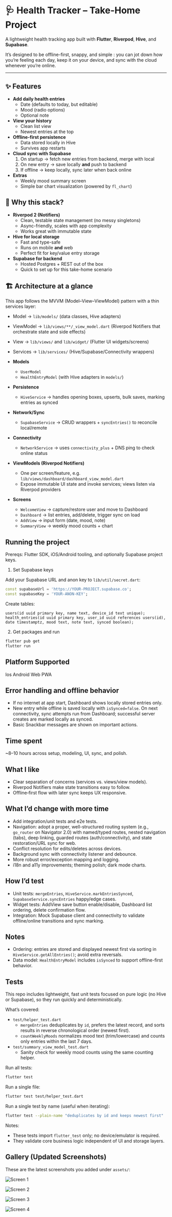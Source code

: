 # 🩺 Health Tracker – Take-Home Project

A lightweight health tracking app built with **Flutter**, **Riverpod**, **Hive**, and **Supabase**.

It’s designed to be offline-first, snappy, and simple : you can jot down how you’re feeling each day, keep it on your device, and sync with the cloud whenever you’re online.

---

## ✨ Features

- **Add daily health entries**
  - Date (defaults to today, but editable)
  - Mood (radio options)
  - Optional note
- **View your history**
  - Clean list view
  - Newest entries at the top
- **Offline-first persistence**
  - Data stored locally in Hive
  - Survives app restarts
- **Cloud sync with Supabase**
  1. On startup → fetch new entries from backend, merge with local
  2. On new entry → save locally **and** push to backend
  3. If offline → keep locally, sync later when back online
- **Extras**
  - Weekly mood summary screen
  - Simple bar chart visualization (powered by `fl_chart`)

## 🤔 Why this stack?

- **Riverpod 2 (Notifiers)**
  - Clean, testable state management (no messy singletons)
  - Async-friendly, scales with app complexity
  - Works great with immutable state
- **Hive for local storage**
  - Fast and type-safe
  - Runs on mobile **and** web
  - Perfect fit for key/value entry storage
- **Supabase for backend**
  - Hosted Postgres + REST out of the box
  - Quick to set up for this take-home scenario

## 🏗️ Architecture at a glance

This app follows the MVVM (Model–View–ViewModel) pattern with a thin services layer:

- Model → `lib/models/` (data classes, Hive adapters)
- ViewModel → `lib/views/**/_view_model.dart` (Riverpod Notifiers that orchestrate state and side effects)
- View → `lib/views/` and `lib/widget/` (Flutter UI widgets/screens)
- Services → `lib/services/` (Hive/Supabase/Connectivity wrappers)

- **Models**
  - `UserModel`
  - `HealthEntryModel` (with Hive adapters in `models/`)
- **Persistence**
  - `HiveService` → handles opening boxes, upserts, bulk saves, marking entries as synced
- **Network/Sync**
  - `SupabaseService` → CRUD wrappers + `syncEntries()` to reconcile local/remote
- **Connectivity**
  - `NetworkService` → uses `connectivity_plus` + DNS ping to check online status
- **ViewModels (Riverpod Notifiers)**
  - One per screen/feature, e.g. `lib/views/dashboard/dashboard_view_model.dart`
  - Expose immutable UI state and invoke services; views listen via Riverpod providers
- **Screens**
  - `WelcomeView` → capture/restore user and move to Dashboard
  - `Dashboard` → list entries, add/delete, trigger sync on load
  - `AddView` → input form (date, mood, note)
  - `SummaryView` → weekly mood counts + chart

## Running the project

Prereqs: Flutter SDK, iOS/Android tooling, and optionally Supabase project keys.

1. Set Supabase keys

Add your Supabase URL and anon key to `lib/util/secret.dart`:

```dart
const supabaseUrl = 'https://YOUR-PROJECT.supabase.co';
const supabaseKey = 'YOUR-ANON-KEY';
```

Create tables:

```
users(id uuid primary key, name text, device_id text unique);
health_entries(id uuid primary key, user_id uuid references users(id), date timestamptz, mood text, note text, synced boolean);
```

2. Get packages and run

```bash
flutter pub get
flutter run
```

## Platform Supported

Ios
Android
Web
PWA

## Error handling and offline behavior

- If no internet at app start, Dashboard shows locally stored entries only.
- New entry while offline is saved locally with `isSynced=false`. On next connectivity, sync attempts run from Dashboard; successful server creates are marked locally as synced.
- Basic Snackbar messages are shown on important actions.

## Time spent

~8–10 hours across setup, modeling, UI, sync, and polish.

## What I like

- Clear separation of concerns (services vs. views/view models).
- Riverpod Notifiers make state transitions easy to follow.
- Offline‑first flow with later sync keeps UX responsive.

## What I’d change with more time

- Add integration/unit tests and e2e tests.
- Navigation: adopt a proper, well-structured routing system (e.g., `go_router` on Navigator 2.0) with named/typed routes, nested navigation (tabs), deep linking, guarded routes (auth/connectivity), and state restoration/URL sync for web.
- Conflict resolution for edits/deletes across devices.
- Background sync with connectivity listener and debounce.
- More robust error/exception mapping and logging.
- i18n and a11y improvements; theming polish; dark mode charts.

## How I’d test

- Unit tests: `mergeEntries`, `HiveService.markEntriesSynced`, `SupabaseService.syncEntries` happy/edge cases.
- Widget tests: AddView save button enable/disable, Dashboard list ordering, delete confirmation flow.
- Integration: Mock Supabase client and connectivity to validate offline/online transitions and sync marking.

## Notes

- Ordering: entries are stored and displayed newest first via sorting in `HiveService.getAllEntries()`; avoid extra reversals.
- Data model: `HealthEntryModel` includes `isSynced` to support offline-first behavior.

## Tests

This repo includes lightweight, fast unit tests focused on pure logic (no Hive or Supabase), so they run quickly and deterministically.

What’s covered:

- `test/helper_test.dart`
  - `mergeEntries` deduplicates by `id`, prefers the latest record, and sorts results in reverse chronological order (newest first).
  - `countWeeklyMoods` normalizes mood text (trim/lowercase) and counts only entries within the last 7 days.
- `test/summary_view_model_test.dart`
  - Sanity check for weekly mood counts using the same counting helper.

Run all tests:

```bash
flutter test
```

Run a single file:

```bash
flutter test test/helper_test.dart
```

Run a single test by name (useful when iterating):

```bash
flutter test --plain-name "deduplicates by id and keeps newest first"
```

Notes:

- These tests import `flutter_test` only; no device/emulator is required.
- They validate core business logic independent of UI and storage layers.

## Gallery (Updated Screenshots)

These are the latest screenshots you added under `assets/`:

<div>

![Screen 1](/assets/1.png)

![Screen 2](/assets/2.png)

![Screen 3](/assets/3.png)

![Screen 4](/assets/4.png)

</div>
